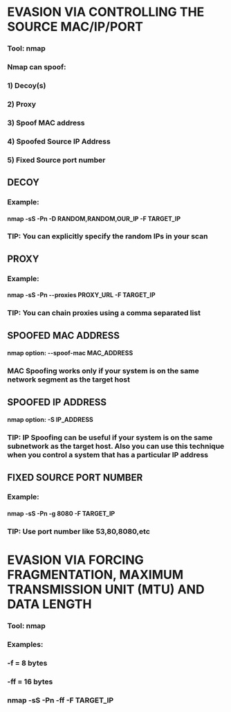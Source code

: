 # EVASION VIA CONTROLLING THE SOURCE MAC/IP/PORT

### Tool: nmap

### Nmap can spoof:

### 1) Decoy(s)

### 2) Proxy

### 3) Spoof MAC address

### 4) Spoofed Source IP Address

### 5) Fixed Source port number

## DECOY

### Example:

#### nmap -sS -Pn -D RANDOM,RANDOM,OUR_IP -F TARGET_IP

### TIP: You can explicitly specify the random IPs in your scan

## PROXY

### Example:

#### nmap -sS -Pn --proxies PROXY_URL -F TARGET_IP

### TIP: You can chain proxies using a comma separated list

## SPOOFED MAC ADDRESS

#### nmap option: --spoof-mac MAC_ADDRESS

### MAC Spoofing works only if your system is on the same network segment as the target host

## SPOOFED IP ADDRESS

#### nmap option: -S IP_ADDRESS

### TIP: IP Spoofing can be useful if your system is on the same subnetwork as the target host. Also you can use this technique when you control a system that has a particular IP address

## FIXED SOURCE PORT NUMBER

### Example:

#### nmap -sS -Pn -g 8080 -F TARGET_IP

### TIP: Use port number like 53,80,8080,etc

# EVASION VIA FORCING FRAGMENTATION, MAXIMUM TRANSMISSION UNIT (MTU) AND DATA LENGTH 

### Tool: nmap

### Examples:

### -f = 8 bytes

### -ff = 16 bytes

### nmap -sS -Pn -ff -F TARGET_IP
